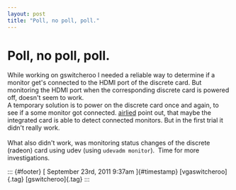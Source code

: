 ```yaml
---
layout: post
title: "Poll, no poll, poll."
---
```



Poll, no poll, poll.
====================

While working on gswitcheroo I needed a reliable way to determine if a
monitor get's connected to the HDMI port of the discrete card. But
monitoring the HDMI port when the corresponding discrete card is powered
off, doesn't seem to work.\
A temporary solution is to power on the discrete card once and again, to
see if a some monitor got connected.
[airlied](http://airlied.livejournal.com/) point out, that maybe the
integrated card is able to detect connected monitors. But in the first
trial it didn't really work.\
\
What also didn't work, was monitoring status changes of the discrete
(radeon) card using udev (using `udevadm monitor`).  Time for more
investigations.

::: {#footer}
[ September 23rd, 2011 9:37am ]{#timestamp} [vgaswitcheroo]{.tag}
[gswitcheroo]{.tag}
:::
